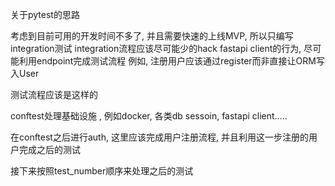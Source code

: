 关于pytest的思路

考虑到目前可用的开发时间不多了, 并且需要快速的上线MVP, 所以只编写integration测试
integration流程应该尽可能少的hack fastapi client的行为, 尽可能利用endpoint完成测试流程
例如, 注册用户应该通过register而非直接让ORM写入User

测试流程应该是这样的

conftest处理基础设施 , 例如docker, 各类db sessoin, fastapi client.....

在conftest之后进行auth, 这里应该完成用户注册流程, 并且利用这一步注册的用户完成之后的测试

接下来按照test_number顺序来处理之后的测试